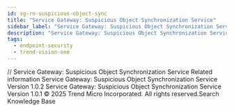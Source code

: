 ```yaml
---
id: sg-rn-suspicious-object-sync
title: "Service Gateway: Suspicious Object Synchronization Service"
sidebar_label: "Service Gateway: Suspicious Object Synchronization Service"
description: "Service Gateway: Suspicious Object Synchronization Service"
tags:
  - endpoint-security
  - trend-vision-one
---
```


/*<![CDATA[*/ $('#title').html($('meta[name=map-description]').attr('content')); /*]]>*/ Service Gateway: Suspicious Object Synchronization Service Related information Service Gateway: Suspicious Object Synchronization Service Version 1.0.2 Service Gateway: Suspicious Object Synchronization Service Version 1.0.1 © 2025 Trend Micro Incorporated. All rights reserved.Search Knowledge Base